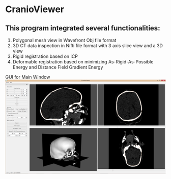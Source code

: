 # CranioViewer

## This program integrated several functionalities:
1. Polygonal mesh view in Wavefront Obj file format
2. 3D CT data inspection in Nifti file format with 3 axis slice view and a 3D view
3. Rigid registration based on ICP
4. Deformable registration based on minimizing As-Rigid-As-Possible Energy and Distance Field Gradient Energy

GUI for Main Window
![alt text](https://github.com/marlinilram/cranioviewer/raw/master/imgs/mainWin.png "Main Window")